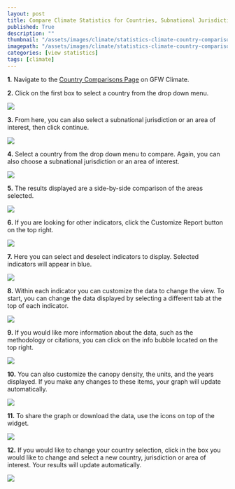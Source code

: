 ```yaml
---
layout: post
title: Compare Climate Statistics for Countries, Subnational Jurisdictions, and Areas of Interest
published: True
description: ""
thumbnail: "/assets/images/climate/statistics-climate-country-comparison/thumbnail.png"
imagepath: "/assets/images/climate/statistics-climate-country-comparison"
categories: [view statistics]
tags: [climate]
---
```


<div id="desktopContent" class="content">
  <p><strong>1.</strong> Navigate to the <a href="http://climate.globalforestwatch.org/compare-countries" target="_blank">Country Comparisons Page</a> on GFW Climate.</p>
  <p><strong>2.</strong> Click on the first box to select a country from the drop down menu.</p>
  <p><img src="{{site.sub_url}}{{page.imagepath}}/desktop/Image18.png"/></p>
  <p><strong>3.</strong> From here, you can also select a subnational jurisdiction or an area of interest, then click continue.</p>
  <p><img src="{{site.sub_url}}{{page.imagepath}}/desktop/Image19.png"/></p>
  <p><strong>4.</strong> Select a country from the drop down menu to compare. Again, you can also choose a subnational jurisdiction or an area of interest.</p>
  <p><img src="{{site.sub_url}}{{page.imagepath}}/desktop/Image20.png"/></p>
  <p><strong>5.</strong> The results displayed are a side-by-side comparison of the areas selected.</p>
  <p><img src="{{site.sub_url}}{{page.imagepath}}/desktop/Image21.png"/></p>
  <p><strong>6.</strong> If you are looking for other indicators, click the Customize Report button on the top right.</p>
  <p><img src="{{site.sub_url}}{{page.imagepath}}/desktop/Image22.png"/></p>
  <p><strong>7.</strong> Here you can select and deselect indicators to display. Selected indicators will appear in blue.</p>
  <p><img src="{{site.sub_url}}{{page.imagepath}}/desktop/Image23.png"/></p>
  <p><strong>8.</strong> Within each indicator you can customize the data to change the view. To start, you can change the data displayed by selecting a different tab at the top of each indicator.</p>
  <p><img src="{{site.sub_url}}{{page.imagepath}}/desktop/Image24.png"/></p>
  <p><strong>9.</strong>  If you would like more information about the data, such as the methodology or citations, you can click on the info bubble located on the top right.</p>
  <p><img src="{{site.sub_url}}{{page.imagepath}}/desktop/Image25.png"/></p>
  <p><strong>10.</strong>  You can also customize the canopy density, the units, and the years displayed. If you make any changes to these items, your graph will update automatically.</p>
  <p><img src="{{site.sub_url}}{{page.imagepath}}/desktop/Image26.png"/></p>
  <p><strong>11.</strong> To share the graph or download the data, use the icons on top of the widget.</p>
  <p><img src="{{site.sub_url}}{{page.imagepath}}/desktop/Image27.png"/></p>
  <p><strong>12.</strong> If you would like to change your country selection, click in the box you would like to change and select a new country, jurisdiction or area of interest. Your results will update automatically.</p>
  <p><img src="{{site.sub_url}}{{page.imagepath}}/desktop/Image28.png"/></p>
</div>


<div id="mobileContent" class="content">
</div>
